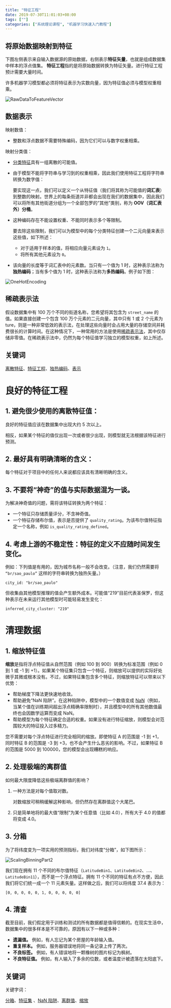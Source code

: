```yaml
---
title: "特征工程"
date: 2019-07-30T11:01:03+08:00
tags: [""]
categories: ["系统理论课程", "机器学习快速入门教程"]
---
```



## 将原始数据映射到特征

下图左侧表示来自输入数据源的原始数据，右侧表示**特征矢量**，也就是组成数据集中样本的浮点值集。 **特征工程**指的是将原始数据转换为特征矢量。进行特征工程预计需要大量时间。

许多机器学习模型都必须将特征表示为实数向量，因为特征值必须与模型权重相乘。

![RawDataToFeatureVector](../RawDataToFeatureVector.svg)

## 数据表示

映射数值：

- 整数和浮点数据不需要特殊编码，因为它们可以与数字权重相乘。

映射分类值：

- [分类特征](https://developers.google.cn/machine-learning/glossary#categorical_data)具有一组离散的可能值。

- 由于模型不能将字符串与学习到的权重相乘，因此我们使用特征工程将字符串转换为数字值：

  要实现这一点，我们可以定义一个从特征值（我们将其称为可能值的**词汇表**）到整数的映射。世界上的每条街道并非都会出现在我们的数据集中，因此我们可以将所有其他街道分组为一个全部包罗的“其他”类别，称为 **OOV（词汇表外）分桶**。

- 这种编码存在不能设置权重、不能同时表示多个等限制。

  要去除这些限制，我们可以为模型中的每个分类特征创建一个二元向量来表示这些值，如下所述：

  - 对于适用于样本的值，将相应向量元素设为 `1`。
  - 将所有其他元素设为 `0`。

- 该向量的长度等于词汇表中的元素数。当只有一个值为 1 时，这种表示法称为**独热编码**；当有多个值为 1 时，这种表示法称为**多热编码**。例子如下图：

![OneHotEncoding](../OneHotEncoding.svg)

## 稀疏表示法

假设数据集中有 100 万个不同的街道名称，您希望将其包含为 `street_name` 的值。如果直接创建一个包含 100 万个元素的二元向量，其中只有 1 或 2 个元素为 ture，则是一种非常低效的表示法，在处理这些向量时会占用大量的存储空间并耗费很长的计算时间。在这种情况下，一种常用的方法是使用[稀疏表示法](https://developers.google.cn/machine-learning/glossary#sparse_representation)，其中仅存储非零值。在稀疏表示法中，仍然为每个特征值学习独立的模型权重，如上所述。

## 关键词

[离散特征](https://developers.google.cn/machine-learning/glossary#discrete_feature)、[特征工程](https://developers.google.cn/machine-learning/glossary#feature_engineering)、[独热编码](https://developers.google.cn/machine-learning/glossary#one-hot_encoding)、[表示](https://developers.google.cn/machine-learning/glossary#representation)

# 良好的特征工程

## 1. 避免很少使用的离散特征值：

良好的特征值应该在数据集中出现大约 5 次以上。

相反，如果某个特征的值仅出现一次或者很少出现，则模型就无法根据该特征进行预测。

## 2. 最好具有明确清晰的含义：

每个特征对于项目中的任何人来说都应该具有清晰明确的含义。

## 3. 不要将“神奇”的值与实际数据混为一谈。

为解决神奇值的问题，需将该特征转换为两个特征：

- 一个特征只存储质量评分，不含神奇值。
- 一个特征存储布尔值，表示是否提供了 `quality_rating`。为该布尔值特征指定一个名称，例如 `is_quality_rating_defined`。

## 4. 考虑上游的不稳定性：特征的定义不应随时间发生变化。

例如：下列值是有用的，因为城市名称一般不会改变。（注意，我们仍然需要将 `“br/sao_paulo”` 这样的字符串转换为独热矢量。）

```
city_id: "br/sao_paulo"
```

但收集由其他模型推理的值会产生额外成本。可能值“219”目前代表圣保罗，但这种表示在未来运行其他模型时可能轻易发生变化：

```
inferred_city_cluster: "219"
```

# 清理数据

## 1. 缩放特征值

**缩放**是指将浮点特征值从自然范围（例如 100 到 900）转换为标准范围（例如 0 到 1 或 -1 到 +1）。如果某个特征集只包含一个特征，则缩放可以提供的实际好处微乎其微或根本没有。不过，如果特征集包含多个特征，则缩放特征可以带来以下优势：

- 帮助梯度下降法更快速地收敛。
- 帮助避免“NaN 陷阱”。在这种陷阱中，模型中的一个数值变成 [NaN](https://wikipedia.org/wiki/NaN)（例如，当某个值在训练期间超出浮点精确率限制时），并且模型中的所有其他数值最终也会因数学运算而变成 NaN。
- 帮助模型为每个特征确定合适的权重。如果没有进行特征缩放，则模型会对范围较大的特征投入过多精力。

您不需要对每个浮点特征进行完全相同的缩放。即使特征 A 的范围是 -1 到 +1，同时特征 B 的范围是 -3 到 +3，也不会产生什么恶劣的影响。不过，如果特征 B 的范围是 5000 到 100000，您的模型会出现糟糕的响应。

## 2. 处理极端的离群值

如何最大限度降低这些极端离群值的影响？

1. 一种方法是对每个值取对数。

   对数缩放可稍稍缓解这种影响，但仍然存在离群值这个大尾巴。

2. 只是简单地将的最大值“限制”为某个任意值（比如 4.0），所有大于 4.0 的值都将变成 4.0。

## 3. 分箱

为了将纬度变为一项实用的预测指标，我们对纬度“分箱”，如下图所示：

![ScalingBinningPart2](../ScalingBinningPart2.svg)

我们现在拥有 11 个不同的布尔值特征（`LatitudeBin1`、`LatitudeBin2`、…、`LatitudeBin11`），而不是一个浮点特征。拥有 11 个不同的特征有点不方便，因此我们将它们统一成一个 11 元素矢量。这样做之后，我们可以将纬度 37.4 表示为：

```
[0, 0, 0, 0, 0, 1, 0, 0, 0, 0, 0]
```

## 4. 清查

截至目前，我们假定用于训练和测试的所有数据都是值得信赖的。在现实生活中，数据集中的很多样本是不可靠的，原因有以下一种或多种：

- **遗漏值。** 例如，有人忘记为某个房屋的年龄输入值。
- **重复样本。** 例如，服务器错误地将同一条记录上传了两次。
- **不良标签。** 例如，有人错误地将一颗橡树的图片标记为枫树。
- **不良特征值。** 例如，有人输入了多余的位数，或者温度计被遗落在太阳底下。

## 关键词

关键字词：

[分箱](https://developers.google.cn/machine-learning/crash-course/glossary#binning)、[特征集](https://developers.google.cn/machine-learning/crash-course/glossary#feature_set) 、[NaN 陷阱](https://developers.google.cn/machine-learning/crash-course/glossary#NaN_trap)、[离群值](https://developers.google.cn/machine-learning/crash-course/glossary#outliers)、[缩放](https://developers.google.cn/machine-learning/crash-course/glossary#scaling)


